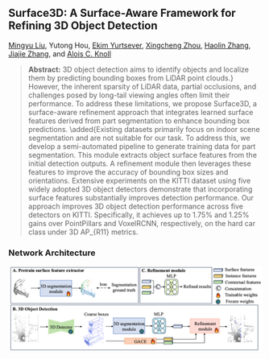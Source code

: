 ## Surface3D: A Surface-Aware Framework for Refining 3D Object Detection

[Mingyu Liu](https://scholar.google.com/citations?user=Bcohc-oAAAAJ), Yutong Hou, [Ekim Yurtsever](https://scholar.google.com/citations?hl=zh-CN&user=dJGmJCEAAAAJ), [Xingcheng Zhou](https://scholar.google.com/citations?hl=zh-CN&user=FPYXLpQAAAAJ), [Haolin Zhang](https://scholar.google.com/citations?hl=zh-CN&user=odp2WtkAAAAJ), [Jiajie Zhang](https://www.ce.cit.tum.de/air/people/jiajie-zhang-msc/), and [Alois C. Knoll](https://scholar.google.com/citations?hl=zh-CN&user=-CA8QgwAAAAJ&view_op=list_works)

>**Abstract:** 3D object detection aims to identify objects and localize them by predicting bounding boxes from LiDAR point clouds.} However, the inherent sparsity of LiDAR data, partial occlusions, and challenges posed by long-tail viewing angles often limit their performance. To address these limitations, we propose Surface3D, a surface-aware refinement approach that integrates learned surface features derived from part segmentation to enhance bounding box predictions. \added{Existing datasets primarily focus on indoor scene segmentation and are not suitable for our task. To address this, we develop a semi-automated pipeline to generate training data for part segmentation. This module extracts object surface features from the initial detection outputs. A refinement module then leverages these features to improve the accuracy of bounding box sizes and orientations. Extensive experiments on the KITTI dataset using five widely adopted 3D object detectors demonstrate that incorporating surface features substantially improves detection performance. Our approach improves 3D object detection performance across five detectors on KITTI. Specifically, it achieves up to 1.75\% and 1.25\% gains over PointPillars and VoxelRCNN, respectively, on the hard car class under 3D AP_{R11} metrics.

### Network Architecture
<img src="/figures/pipeline.png">

